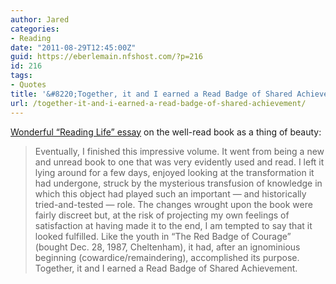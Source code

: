 ```yaml
---
author: Jared
categories:
- Reading
date: "2011-08-29T12:45:00Z"
guid: https://eberlemain.nfshost.com/?p=216
id: 216
tags:
- Quotes
title: '&#8220;Together, it and I earned a Read Badge of Shared Achievement'
url: /together-it-and-i-earned-a-read-badge-of-shared-achievement/
---
```

<!-- wp:paragraph -->
<p><a href="http://www.nytimes.com/2011/08/28/books/review/reading-life-what-we-do-to-books.html?ref=books&amp;pagewanted=all">Wonderful “Reading Life” essay</a> on the well-read book as a thing of beauty:</p>
<!-- /wp:paragraph -->

<!-- wp:quote -->
<blockquote class="wp-block-quote"><p>Eventually, I finished this impressive volume. It went from being a new and unread book to one that was very evidently used and read. I left it lying around for a few days, enjoyed looking at the transformation it had undergone, struck by the mysterious transfusion of knowledge in which this object had played such an important — and historically tried-and-tested — role. The changes wrought upon the book were fairly discreet but, at the risk of projecting my own feelings of satisfaction at having made it to the end, I am tempted to say that it looked fulfilled. Like the youth in “The Red Badge of Courage” (bought Dec. 28, 1987, Cheltenham), it had, after an ignominious beginning (cowardice/remaindering), accomplished its purpose. Together, it and I earned a Read Badge of Shared Achievement.</p></blockquote>
<!-- /wp:quote -->